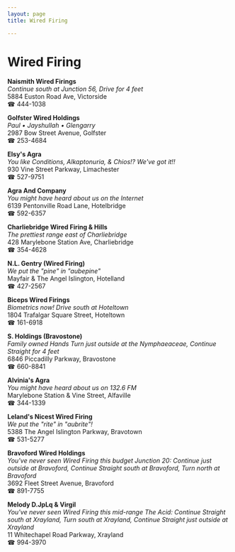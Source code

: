 ```yaml
---
layout: page 
title: Wired Firing

---
```



# Wired Firing


 **Naismith Wired Firings**  
_Continue south at Junction 56, Drive for 4 feet_  
5884 Euston Road Ave, Victorside  
☎ 444-1038

**Golfster Wired Holdings**  
_Paul • Jayshullah • Glengarry_  
2987 Bow Street Avenue, Golfster  
☎ 253-4684

**Elsy's Agra**  
_You like Conditions, Alkaptonuria, & Chios!? We've got it!!_  
930 Vine Street Parkway, Limachester  
☎ 527-9751

**Agra And Company**  
_You might have heard about us on the Internet_  
6139 Pentonville Road Lane, Hotelbridge  
☎ 592-6357

**Charliebridge Wired Firing & Hills**  
_The prettiest range east of Charliebridge_  
428 Marylebone Station Ave, Charliebridge  
☎ 354-4628

**N.L. Gentry (Wired Firing)**  
_We put the "pine" in "aubepine"_  
Mayfair & The Angel Islington, Hotelland  
☎ 427-2567

**Biceps Wired Firings**  
_Biometrics now! 
Drive south at Hoteltown_  
1804 Trafalgar Square Street, Hoteltown  
☎ 161-6918

**S. Holdings (Bravostone)**  
_Family owned Hands 
Turn just outside at the Nymphaeaceae, Continue Straight for 4 feet_  
6846 Piccadilly Parkway, Bravostone  
☎ 660-8841

**Alvinia's Agra**  
_You might have heard about us on 132.6 FM_  
Marylebone Station & Vine Street, Alfaville  
☎ 344-1339

**Leland's Nicest Wired Firing**  
_We put the "rite" in "aubrite"!_  
5388 The Angel Islington Parkway, Bravotown  
☎ 531-5277

**Bravoford Wired Holdings**  
_You've never seen Wired Firing this budget 
Junction 20: Continue just outside at Bravoford, Continue Straight south at Bravoford, Turn north at Bravoford_  
3692 Fleet Street Avenue, Bravoford  
☎ 891-7755

**Melody D.JpLq & Virgil**  
_You've never seen Wired Firing this mid-range 
The Acid: Continue Straight south at Xrayland, Turn south at Xrayland, Continue Straight just outside at Xrayland_  
11 Whitechapel Road Parkway, Xrayland  
☎ 994-3970

